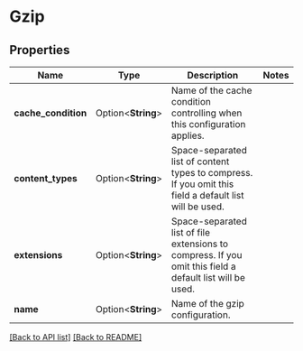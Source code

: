 # Gzip

## Properties

Name | Type | Description | Notes
------------ | ------------- | ------------- | -------------
**cache_condition** | Option<**String**> | Name of the cache condition controlling when this configuration applies. | 
**content_types** | Option<**String**> | Space-separated list of content types to compress. If you omit this field a default list will be used. | 
**extensions** | Option<**String**> | Space-separated list of file extensions to compress. If you omit this field a default list will be used. | 
**name** | Option<**String**> | Name of the gzip configuration. | 

[[Back to API list]](../README.md#documentation-for-api-endpoints) [[Back to README]](../README.md)


